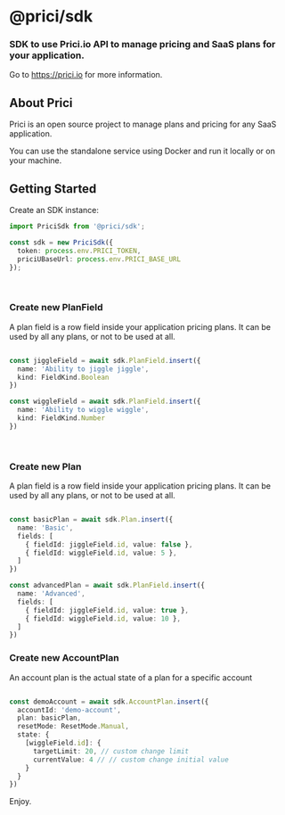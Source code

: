 # @prici/sdk

### SDK to use Prici.io API to manage pricing and SaaS plans for your application.

Go to https://prici.io for more information.

## About Prici
Prici is an open source project to manage plans and pricing for any SaaS application.

You can use the standalone service using Docker and run it locally or on your machine.

## Getting Started

Create an SDK instance:

```typescript
import PriciSdk from '@prici/sdk';

const sdk = new PriciSdk({
  token: process.env.PRICI_TOKEN,
  priciUBaseUrl: process.env.PRICI_BASE_URL
});
```
<br>

### Create new PlanField

A plan field is a row field inside your application pricing plans.
It can be used by all any plans, or not to be used at all.

```typescript

const jiggleField = await sdk.PlanField.insert({
  name: 'Ability to jiggle jiggle',
  kind: FieldKind.Boolean
})

const wiggleField = await sdk.PlanField.insert({
  name: 'Ability to wiggle wiggle',
  kind: FieldKind.Number
})
```
<br>

### Create new Plan

A plan field is a row field inside your application pricing plans.
It can be used by all any plans, or not to be used at all.

```typescript

const basicPlan = await sdk.Plan.insert({
  name: 'Basic',
  fields: [
    { fieldId: jiggleField.id, value: false },
    { fieldId: wiggleField.id, value: 5 },
  ]
})

const advancedPlan = await sdk.PlanField.insert({
  name: 'Advanced',
  fields: [
    { fieldId: jiggleField.id, value: true },
    { fieldId: wiggleField.id, value: 10 },
  ]
})
```


### Create new AccountPlan

An account plan is the actual state of a plan for a specific account

```typescript

const demoAccount = await sdk.AccountPlan.insert({
  accountId: 'demo-account',
  plan: basicPlan,
  resetMode: ResetMode.Manual,
  state: {
    [wiggleField.id]: {
      targetLimit: 20, // custom change limit
      currentValue: 4 // // custom change initial value
    }
  }
})

```

Enjoy.
